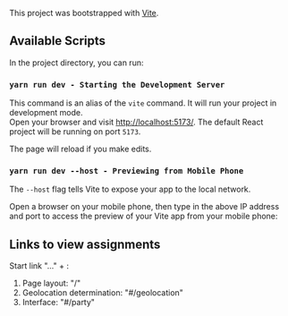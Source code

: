 This project was bootstrapped with [Vite](https://vitejs-dev.translate.goog/guide/?_x_tr_sl=en&_x_tr_tl=ru&_x_tr_hl=ru&_x_tr_pto=sc).

## Available Scripts

In the project directory, you can run:

### `yarn run dev - Starting the Development Server`

This command is an alias of the `vite` command. It will run your project in development mode. <br />
Open your browser and visit [http://localhost:5173/](http://localhost:5173/). The default React project will be running on port `5173`.

The page will reload if you make edits.<br />

### `yarn run dev --host - Previewing from Mobile Phone`

The `--host` flag tells Vite to expose your app to the local network.

Open a browser on your mobile phone, then type in the above IP address and port to access the preview of your Vite app from your mobile phone:

## Links to view assignments
Start link "..." + :
1. Page layout: "/"
2. Geolocation determination: "#/geolocation"
3. Interface: "#/party"


